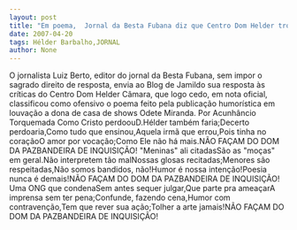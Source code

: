 ```yaml
---
layout: post
title: "Em poema,  Jornal da Besta Fubana diz que Centro Dom Helder troca bandeira da paz por inquisição"
date: 2007-04-20
tags: Hélder Barbalho,JORNAL
author: None
---
```

O jornalista Luiz Berto, editor do jornal da Besta Fubana, sem impor o sagrado direito de resposta, envia ao Blog de Jamildo sua resposta às críticas do Centro Dom Helder Câmara, que logo cedo, em nota oficial, classificou como ofensivo o poema feito pela publicação humorística em louvação a dona de casa de shows Odete Miranda.
Por Acunhâncio Torquemada
Como Cristo perdoouD.Hélder também faria;Decerto perdoaria,Como tudo que ensinou,Aquela irmã que errou,Pois tinha no coraçãoO amor por vocação;Como Ele não há mais.NÃO FAÇAM DO DOM DA PAZBANDEIRA DE INQUISIÇÃO!
\"Meninas\" ali citadasSão as \"moças\" em geral.Não interpretem tão malNossas glosas recitadas;Menores são respeitadas,Não somos bandidos, não!Humor é nossa intenção!Poesia nunca é demais!NÃO FAÇAM DO DOM DA PAZBANDEIRA DE INQUISIÇÃO!
Uma ONG que condenaSem antes sequer julgar,Que parte pra ameaçarA imprensa sem ter pena;Confunde, fazendo cena,Humor com contravenção,Tem que rever sua ação;Tolher a arte jamais!NÃO FAÇAM DO DOM DA PAZBANDEIRA DE INQUISIÇÃO! 